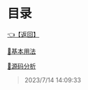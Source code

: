 # 目录  


[👈【返回】](/--目录--/Unity笔记/--目录--Unity笔记)  


[📁基本用法](/--目录--/Unity笔记/UniRx/基本用法/--目录--基本用法)  

[📁源码分析](/--目录--/Unity笔记/UniRx/源码分析/--目录--源码分析)  







> 2023/7/14 14:09:33

